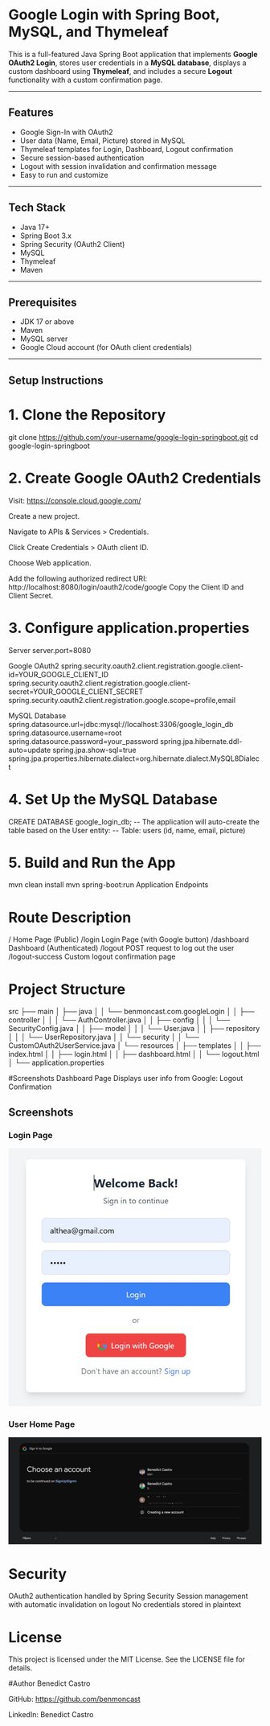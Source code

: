 # Google Login with Spring Boot, MySQL, and Thymeleaf

This is a full-featured Java Spring Boot application that implements **Google OAuth2 Login**, stores user credentials in a **MySQL database**, displays a custom dashboard using **Thymeleaf**, and includes a secure **Logout** functionality with a custom confirmation page.

---

## Features

- Google Sign-In with OAuth2
- User data (Name, Email, Picture) stored in MySQL
- Thymeleaf templates for Login, Dashboard, Logout confirmation
- Secure session-based authentication
- Logout with session invalidation and confirmation message
- Easy to run and customize

---

## Tech Stack

- Java 17+
- Spring Boot 3.x
- Spring Security (OAuth2 Client)
- MySQL
- Thymeleaf
- Maven

---

## Prerequisites

- JDK 17 or above
- Maven
- MySQL server
- Google Cloud account (for OAuth client credentials)

---

## Setup Instructions

# 1. Clone the Repository


git clone https://github.com/your-username/google-login-springboot.git
cd google-login-springboot


# 2. Create Google OAuth2 Credentials
Visit: https://console.cloud.google.com/

Create a new project.

Navigate to APIs & Services > Credentials.

Click Create Credentials > OAuth client ID.

Choose Web application.

Add the following authorized redirect URI: http://localhost:8080/login/oauth2/code/google
Copy the Client ID and Client Secret.

# 3. Configure application.properties

Server
server.port=8080

Google OAuth2
spring.security.oauth2.client.registration.google.client-id=YOUR_GOOGLE_CLIENT_ID
spring.security.oauth2.client.registration.google.client-secret=YOUR_GOOGLE_CLIENT_SECRET
spring.security.oauth2.client.registration.google.scope=profile,email

MySQL Database
spring.datasource.url=jdbc:mysql://localhost:3306/google_login_db
spring.datasource.username=root
spring.datasource.password=your_password
spring.jpa.hibernate.ddl-auto=update
spring.jpa.show-sql=true
spring.jpa.properties.hibernate.dialect=org.hibernate.dialect.MySQL8Dialect

# 4. Set Up the MySQL Database

CREATE DATABASE google_login_db;
-- The application will auto-create the table based on the User entity:
-- Table: users (id, name, email, picture)

# 5. Build and Run the App
mvn clean install
mvn spring-boot:run
Application Endpoints

# Route	Description
/	Home Page (Public)
/login	Login Page (with Google button)
/dashboard	Dashboard (Authenticated)
/logout	POST request to log out the user
/logout-success	Custom logout confirmation page


# Project Structure

src
├── main
│   ├── java
│   │   └── benmoncast.com.googleLogin
│   │       ├── controller
│   │       │   └── AuthController.java
│   │       ├── config
│   │       │   └── SecurityConfig.java
│   │       ├── model
│   │       │   └── User.java
│   │       ├── repository
│   │       │   └── UserRepository.java
│   │       └── security
│   │           └── CustomOAuth2UserService.java
│   └── resources
│       ├── templates
│       │   ├── index.html
│       │   ├── login.html
│       │   ├── dashboard.html
│       │   └── logout.html
│       └── application.properties


#Screenshots
Dashboard Page
Displays user info from Google:
Logout Confirmation
## Screenshots

### Login Page

![Login Page](/screenshot/login.png)

### User Home Page

![User Home Page](/screenshot/glogin.png)

# Security
OAuth2 authentication handled by Spring Security
Session management with automatic invalidation on logout
No credentials stored in plaintext

# License
This project is licensed under the MIT License. See the LICENSE file for details.

#Author
Benedict Castro

GitHub: https://github.com/benmoncast

LinkedIn: Benedict Castro
